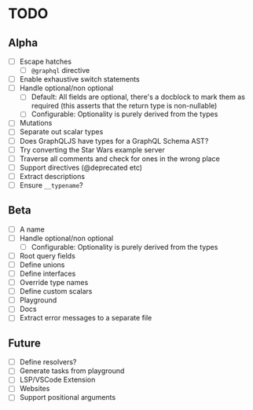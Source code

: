 # TODO

## Alpha
- [ ] Escape hatches
    - [ ] `@graphql` directive
- [ ] Enable exhaustive switch statements
- [ ] Handle optional/non optional
    - [ ] Default: All fields are optional, there's a docblock to mark them as required (this asserts that the return type is non-nullable)
    - [ ] Configurable: Optionality is purely derived from the types
- [ ] Mutations
- [ ] Separate out scalar types
- [ ] Does GraphQLJS have types for a GraphQL Schema AST?
- [ ] Try converting the Star Wars example server
- [ ] Traverse all comments and check for ones in the wrong place
- [ ] Support directives (@deprecated etc)
- [ ] Extract descriptions
- [ ] Ensure `__typename`?

## Beta
- [ ] A name
- [ ] Handle optional/non optional
    - [ ] Configurable: Optionality is purely derived from the types
- [ ] Root query fields
- [ ] Define unions
- [ ] Define interfaces
- [ ] Override type names
- [ ] Define custom scalars
- [ ] Playground
- [ ] Docs
- [ ] Extract error messages to a separate file

## Future
- [ ] Define resolvers?
- [ ] Generate tasks from playground
- [ ] LSP/VSCode Extension
- [ ] Websites
- [ ] Support positional arguments